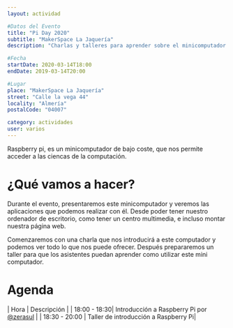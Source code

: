 ```yaml
---
layout: actividad

#Datos del Evento
title: "Pi Day 2020"
subtitle: "MakerSpace La Jaquería"
description: "Charlas y talleres para aprender sobre el minicomputador Raspberry pì"

#Fecha
startDate: 2020-03-14T18:00
endDate: 2019-03-14T20:00

#Lugar
place: "MakerSpace La Jaquería"
street: "Calle la vega 44"
locality: "Almería"
postalCode: "04007"

category: actividades
user: varios
---
```


Raspberry pi, es un minicomputador de bajo coste, que nos permite acceder a las ciencas de la computación.

# ¿Qué vamos a hacer?

Durante el evento, presentaremos este minicomputador y veremos las aplicaciones que podemos realizar con él. Desde poder tener nuestro ordenador de escritorio, como tener un centro multimedia, e incluso montar nuestra página web.

Comenzaremos con una charla que nos introducirá a este computador y podemos ver todo lo que nos puede ofrecer. Después prepararemos un taller para que los asistentes puedan aprender como utilizar este mini computador.

# Agenda

| Hora | Descripción |
| 18:00  -  18:30| Introducción a Raspberry Pi por [@zerasul](https://twiter.com/zerasul) |
| 18:30 - 20:00 | Taller de introducción a Raspberry Pi|

